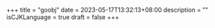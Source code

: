+++
title = "goobj"
date = 2023-05-17T13:32:13+08:00
description = ""
isCJKLanguage = true
draft = false
+++